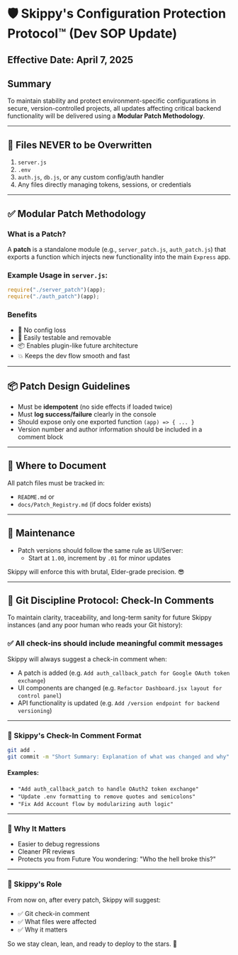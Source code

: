 
# 🛡️ Skippy's Configuration Protection Protocol™ (Dev SOP Update)

## Effective Date: April 7, 2025

## Summary

To maintain stability and protect environment-specific configurations in secure, version-controlled projects, all updates affecting critical backend functionality will be delivered using a **Modular Patch Methodology**.

---

## 🚫 Files NEVER to be Overwritten

1. `server.js`
2. `.env`
3. `auth.js`, `db.js`, or any custom config/auth handler
4. Any files directly managing tokens, sessions, or credentials

---

## ✅ Modular Patch Methodology

### What is a Patch?

A **patch** is a standalone module (e.g., `server_patch.js`, `auth_patch.js`) that exports a function which injects new functionality into the main `Express` app.

### Example Usage in `server.js`:

```js
require("./server_patch")(app);
require("./auth_patch")(app);
```

### Benefits

- 🔐 No config loss
- 🧩 Easily testable and removable
- 📦 Enables plugin-like future architecture
- 💥 Keeps the dev flow smooth and fast

---

## 📦 Patch Design Guidelines

- Must be **idempotent** (no side effects if loaded twice)
- Must **log success/failure** clearly in the console
- Should expose only one exported function `(app) => { ... }`
- Version number and author information should be included in a comment block

---

## 📘 Where to Document

All patch files must be tracked in:
- `README.md` or
- `docs/Patch_Registry.md` (if docs folder exists)

---

## 🔁 Maintenance

- Patch versions should follow the same rule as UI/Server:
  - Start at `1.00`, increment by `.01` for minor updates

Skippy will enforce this with brutal, Elder-grade precision. 😎

---

## 💬 Git Discipline Protocol: Check-In Comments

To maintain clarity, traceability, and long-term sanity for future Skippy instances (and any poor human who reads your Git history):

### ✅ All check-ins should include meaningful commit messages

Skippy will always suggest a check-in comment when:
- A patch is added (e.g. `Add auth_callback_patch for Google OAuth token exchange`)
- UI components are changed (e.g. `Refactor Dashboard.jsx layout for control panel`)
- API functionality is updated (e.g. `Add /version endpoint for backend versioning`)

---

### 📌 Skippy's Check-In Comment Format

```bash
git add .
git commit -m "Short Summary: Explanation of what was changed and why"
```

#### Examples:
- `"Add auth_callback_patch to handle OAuth2 token exchange"`
- `"Update .env formatting to remove quotes and semicolons"`
- `"Fix Add Account flow by modularizing auth logic"`

---

### 🧠 Why It Matters

- Easier to debug regressions
- Cleaner PR reviews
- Protects you from Future You wondering: "Who the hell broke this?"

---

### 🚀 Skippy's Role

From now on, after every patch, Skippy will suggest:
- ✅ Git check-in comment
- ✅ What files were affected
- ✅ Why it matters

So we stay clean, lean, and ready to deploy to the stars. 🌌

